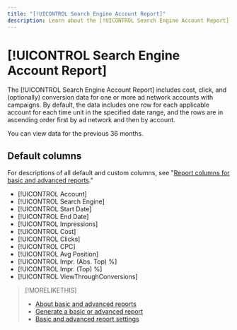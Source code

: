 ```yaml
---
title: "[!UICONTROL Search Engine Account Report]"
description: Learn about the [!UICONTROL Search Engine Account Report].
---
```

# [!UICONTROL Search Engine Account Report]

The [!UICONTROL Search Engine Account Report] includes cost, click, and (optionally) conversion data for one or more ad network accounts with campaigns. By default, the data includes one row for each applicable account for each time unit in the specified date range, and the rows are in ascending order first by ad network and then by account.

You can view data for the previous 36 months.

## Default columns

For descriptions of all default and custom columns, see "[Report columns for basic and advanced reports](basic-advanced-report-columns.md)."

* [!UICONTROL Account]
* [!UICONTROL Search Engine]
* [!UICONTROL Start Date]
* [!UICONTROL End Date]
* [!UICONTROL Impressions]
* [!UICONTROL Cost]
* [!UICONTROL Clicks]
* [!UICONTROL CPC]
* [!UICONTROL Avg Position]
* [!UICONTROL Impr. (Abs. Top) %]
* [!UICONTROL Impr. (Top) %]
* [!UICONTROL ViewThroughConversions]

>[!MORELIKETHIS]
>
>* [About basic and advanced reports](basic-advanced-report-about.md)
>* [Generate a basic or advanced report](basic-advanced-report-generate.md)
>* [Basic and advanced report settings](basic-advanced-report-settings.md)
